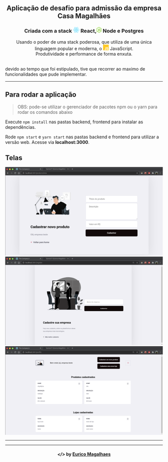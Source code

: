 <!-- então bora codar! -->


<h2 align="center"> Aplicação de desafio para admissão da empresa Casa Magalhães </h2>

<h3 align="center"> Criada com a stack    <img src="imgs/react.png" alt="react" height="18"> React,<img src="imgs/node.png" alt="node" height="18"> Node e Postgres </h3>



<p align="center"> Usando o poder de uma stack poderosa, que utiliza de uma única linguagem popular e moderna, o <img src="imgs/js.png" height="18" alt="javascript"> JavaScript. <br> Produtividade e performance de forma enxuta. </p> <br>
devido ao tempo que foi estipulado, tive que recorrer ao maximo de funcionalidades que pude implementar.



---

## Para rodar a aplicação

> OBS: pode-se utilizar o gerenciador de pacotes npm ou o yarn para rodar os comandos abaixo

Execute ```npm install``` nas pastas backend, frontend para instalar as dependências.

Rode ```npm start```  e   ``yarn start`` nas pastas backend e frontend para utilizar a versão web. Acesse via **localhost:3000**.

## Telas

<p align="center">
    <img alt="" title="" src="imgs/1.png">
    <img alt="" title="" src="imgs/3.png">
    <img alt="" title="" src="imgs/22.png">
   
</p>


---


---

<h4 align="center"> <em>&lt;/&gt;</em> by <a href="https://github.com/Eurico77" target="_blank">Eurico Magalhaes</a> </h4>
